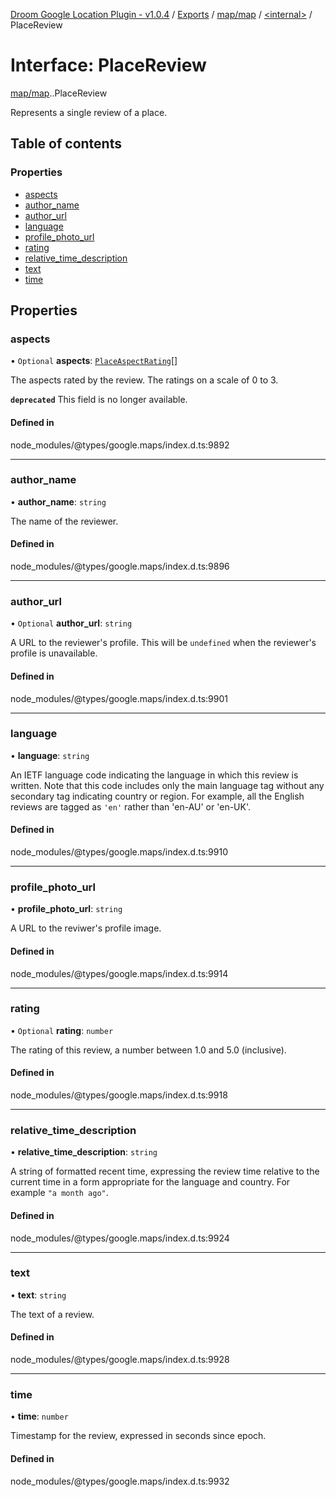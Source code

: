 [Droom Google Location Plugin - v1.0.4](../README.md) / [Exports](../modules.md) / [map/map](../modules/map_map.md) / [<internal\>](../modules/map_map._internal_.md) / PlaceReview

# Interface: PlaceReview

[map/map](../modules/map_map.md).[<internal>](../modules/map_map._internal_.md).PlaceReview

Represents a single review of a place.

## Table of contents

### Properties

- [aspects](map_map._internal_.PlaceReview.md#aspects)
- [author\_name](map_map._internal_.PlaceReview.md#author_name)
- [author\_url](map_map._internal_.PlaceReview.md#author_url)
- [language](map_map._internal_.PlaceReview.md#language)
- [profile\_photo\_url](map_map._internal_.PlaceReview.md#profile_photo_url)
- [rating](map_map._internal_.PlaceReview.md#rating)
- [relative\_time\_description](map_map._internal_.PlaceReview.md#relative_time_description)
- [text](map_map._internal_.PlaceReview.md#text)
- [time](map_map._internal_.PlaceReview.md#time)

## Properties

### aspects

• `Optional` **aspects**: [`PlaceAspectRating`](map_map._internal_.PlaceAspectRating.md)[]

The aspects rated by the review. The ratings on a scale of 0 to 3.

**`deprecated`** This field is no longer available.

#### Defined in

node_modules/@types/google.maps/index.d.ts:9892

___

### author\_name

• **author\_name**: `string`

The name of the reviewer.

#### Defined in

node_modules/@types/google.maps/index.d.ts:9896

___

### author\_url

• `Optional` **author\_url**: `string`

A URL to the reviewer&#39;s profile. This will be <code>undefined</code>
when the reviewer&#39;s profile is unavailable.

#### Defined in

node_modules/@types/google.maps/index.d.ts:9901

___

### language

• **language**: `string`

An IETF language code indicating the language in which this review is
written. Note that this code includes only the main language tag without
any secondary tag indicating country or region. For example, all the
English reviews are tagged as <code>'en'</code> rather than
&#39;en-AU&#39; or
&#39;en-UK&#39;.

#### Defined in

node_modules/@types/google.maps/index.d.ts:9910

___

### profile\_photo\_url

• **profile\_photo\_url**: `string`

A URL to the reviwer&#39;s profile image.

#### Defined in

node_modules/@types/google.maps/index.d.ts:9914

___

### rating

• `Optional` **rating**: `number`

The rating of this review, a number between 1.0 and 5.0 (inclusive).

#### Defined in

node_modules/@types/google.maps/index.d.ts:9918

___

### relative\_time\_description

• **relative\_time\_description**: `string`

A string of formatted recent time, expressing the review time relative to
the current time in a form appropriate for the language and country. For
example <code>&quot;a month ago&quot;</code>.

#### Defined in

node_modules/@types/google.maps/index.d.ts:9924

___

### text

• **text**: `string`

The text of a review.

#### Defined in

node_modules/@types/google.maps/index.d.ts:9928

___

### time

• **time**: `number`

Timestamp for the review, expressed in seconds since epoch.

#### Defined in

node_modules/@types/google.maps/index.d.ts:9932
